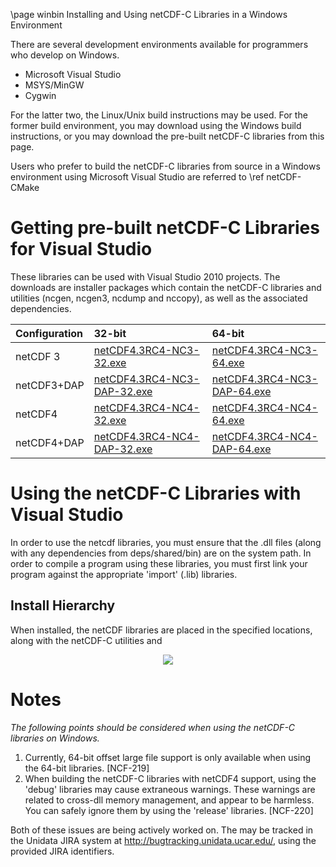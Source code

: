 \page winbin Installing and Using netCDF-C Libraries in a Windows Environment

There are several development environments available for programmers who develop on Windows. 

* Microsoft Visual Studio 
* MSYS/MinGW
* Cygwin

For the latter two, the Linux/Unix build instructions may be used. For the former build environment, you may download using the Windows build instructions, or you may download the pre-built netCDF-C libraries from this page.

Users who prefer to build the netCDF-C libraries from source in a Windows environment using Microsoft Visual Studio are referred to \ref netCDF-CMake

# Getting pre-built netCDF-C Libraries for Visual Studio

These libraries can be used with Visual Studio 2010 projects.  The downloads are installer packages which contain the netCDF-C libraries and utilities (ncgen, ncgen3, ncdump and nccopy), as well as the associated dependencies.  

Configuration		| 32-bit 						| 64-bit |
:-------------------|:--------							|:-------|
netCDF 3		| [netCDF4.3RC4-NC3-32.exe][1]		| [netCDF4.3RC4-NC3-64.exe][5] 
netCDF3+DAP		| [netCDF4.3RC4-NC3-DAP-32.exe][2]	| [netCDF4.3RC4-NC3-DAP-64.exe][6]
netCDF4			| [netCDF4.3RC4-NC4-32.exe][3]		| [netCDF4.3RC4-NC4-64.exe][7]
netCDF4+DAP		| [netCDF4.3RC4-NC4-DAP-32.exe][4]	| [netCDF4.3RC4-NC4-DAP-64.exe][8]

# Using the netCDF-C Libraries with Visual Studio
In order to use the netcdf libraries, you must ensure that the .dll files (along with any dependencies from deps/shared/bin) are on the system path. In order to compile a program using these libraries, you must first link your program against the appropriate 'import' (.lib) libraries.  

## Install Hierarchy

When installed, the netCDF libraries are placed in the specified locations, along with the netCDF-C utilities and 

<center>
<IMG SRC="InstallTreeWindows.jpg" />
</center>

# Notes

*The following points should be considered when using the netCDF-C libraries on Windows.*

1. Currently, 64-bit offset large file support is only available when using the 64-bit libraries. [NCF-219]
2. When building the netCDF-C libraries with netCDF4 support, using the 'debug' libraries may cause extraneous warnings. These warnings are related to cross-dll memory management, and appear to be harmless. You can safely ignore them by using the 'release' libraries. [NCF-220]

Both of these issues are being actively worked on.  The may be tracked in the Unidata JIRA system at <http://bugtracking.unidata.ucar.edu/>, using the provided JIRA identifiers.

[1]: http://www.unidata.ucar.edu/netcdf/win_netcdf/netCDF4.3RC4-NC3-32.exe
[2]: http://www.unidata.ucar.edu/netcdf/win_netcdf/netCDF4.3RC4-NC3-DAP-32.exe
[3]: http://www.unidata.ucar.edu/netcdf/win_netcdf/netCDF4.3RC4-NC4-32.exe
[4]: http://www.unidata.ucar.edu/netcdf/win_netcdf/netCDF4.3RC4-NC4-DAP-32.exe
[5]: http://www.unidata.ucar.edu/netcdf/win_netcdf/netCDF4.3RC4-NC3-64.exe
[6]: http://www.unidata.ucar.edu/netcdf/win_netcdf/netCDF4.3RC4-NC3-DAP-64.exe
[7]: http://www.unidata.ucar.edu/netcdf/win_netcdf/netCDF4.3RC4-NC4-64.exe
[8]: http://www.unidata.ucar.edu/netcdf/win_netcdf/netCDF4.3RC4-NC4-DAP-64.exe
